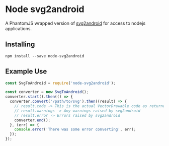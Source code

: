 # Node svg2android

A PhantomJS wrapped version of [svg2android](https://github.com/inloop/svg2android) for access to nodejs applications.

## Installing

```
npm install --save node-svg2android
```

## Example Use

```javascript
const SvgToAndroid = require('node-svg2android');

const converter = new SvgToAndroid();
converter.start().then(() => {
  converter.convert('/path/to/svg').then((result) => {
    // result.code -> This is the actual VectorDrawable code as returned by svg2android
    // result.warnings -> Any warnings raised by svg2android
    // result.error -> Errors raised by svg2android
    converter.end();
  }, (err) => {
    console.error('There was some error converting', err);
  });
});
```